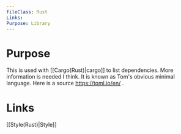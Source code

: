 ```yaml
---
fileClass: Rust
Links: 
Purpose: Library
---
```

# Purpose
This is used with [[Cargo(Rust)|cargo]] to list dependencies. More information is needed I think. It is known as Tom's obvious minimal language. Here is a source https://toml.io/en/ .

# Links

[[Style(Rust)|Style]]



